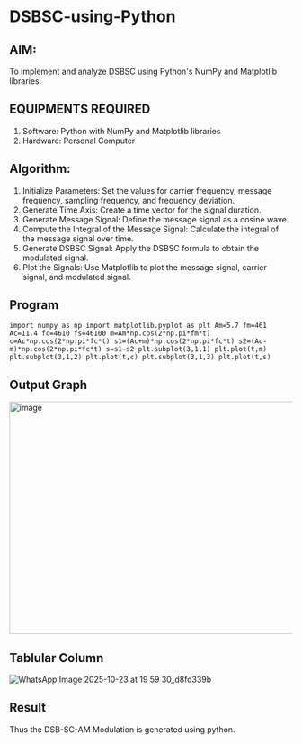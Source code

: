 # DSBSC-using-Python

## AIM:

To implement and analyze DSBSC using Python's NumPy and Matplotlib libraries. 

## EQUIPMENTS REQUIRED

1.	Software: Python with NumPy and Matplotlib libraries
2.	Hardware: Personal Computer


## Algorithm:


1.	Initialize Parameters: Set the values for carrier frequency, message frequency, sampling frequency, and frequency deviation.
2.	Generate Time Axis: Create a time vector for the signal duration.
3.	Generate Message Signal: Define the message signal as a cosine wave.
4.	Compute the Integral of the Message Signal: Calculate the integral of the message signal over time.
5.	Generate DSBSC Signal: Apply the DSBSC formula to obtain the modulated signal.
6.	Plot the Signals: Use Matplotlib to plot the message signal, carrier signal, and modulated signal.


## Program

``
import numpy as np
import matplotlib.pyplot as plt
Am=5.7
fm=461
Ac=11.4
fc=4610
fs=46100
m=Am*np.cos(2*np.pi*fm*t)
c=Ac*np.cos(2*np.pi*fc*t)
s1=(Ac+m)*np.cos(2*np.pi*fc*t)
s2=(Ac-m)*np.cos(2*np.pi*fc*t)
s=s1-s2
plt.subplot(3,1,1)
plt.plot(t,m)
plt.subplot(3,1,2)
plt.plot(t,c)
plt.subplot(3,1,3)
plt.plot(t,s)
``


## Output Graph

<img width="554" height="413" alt="image" src="https://github.com/user-attachments/assets/e8918913-ab69-444d-9f36-514ebcce1b04" />




## Tablular Column

![WhatsApp Image 2025-10-23 at 19 59 30_d8fd339b](https://github.com/user-attachments/assets/e38eae8a-7f3f-442e-8c82-0afcd9cc7fdd)



## Result

Thus the DSB-SC-AM Modulation is generated using python.

